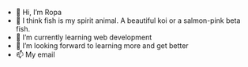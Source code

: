 - 👋 Hi, I’m Ropa
- 👀 I think fish is my spirit animal. A beautiful koi or a salmon-pink beta fish.
- 🌱 I’m currently learning web development
- 💞️ I’m looking forward to learning more and get better
- 📫 My email

<!---
ropa20/ropa20 is a ✨ special ✨ repository because its `README.md` (this file) appears on your GitHub profile.
You can click the Preview link to take a look at your changes.
--->
